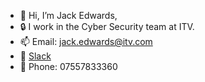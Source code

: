 - 👋 Hi, I’m Jack Edwards,
- 🔒 I work in the Cyber Security team at ITV.
- 📫 Email: [jack.edwards@itv.com](mailto:jack.edwards@itv.com)
- 💬 [Slack](https://itv.slack.com/team/UJVTAKC1G)
- 📱 Phone: 07557833360

<!---
JackEdwards-ITV/JackEdwards-ITV is a ✨ special ✨ repository because its `README.md` (this file) appears on your GitHub profile.
You can click the Preview link to take a look at your changes.
--->
